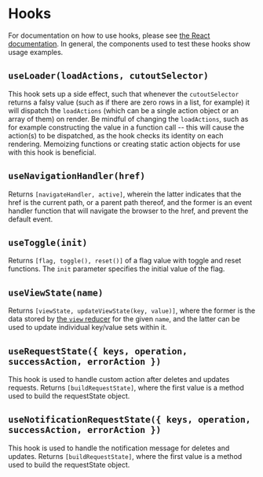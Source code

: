 # Hooks

For documentation on how to use hooks, please see [the React documentation](https://reactjs.org/docs/hooks-intro.html). In general, the components used to test these hooks show usage examples.

## `useLoader(loadActions, cutoutSelector)`

This hook sets up a side effect, such that whenever the `cutoutSelector` returns a falsy value (such as if there are zero rows in a list, for example) it will dispatch the `loadActions` (which can be a single action object or an array of them) on render. Be mindful of changing the `loadActions`, such as for example constructing the value in a function call -- this will cause the action(s) to be dispatched, as the hook checks its identity on each rendering. Memoizing functions or creating static action objects for use with this hook is beneficial.

## `useNavigationHandler(href)`

Returns `[navigateHandler, active]`, wherein the latter indicates that the href is the current path, or a parent path thereof, and the former is an event handler function that will navigate the browser to the href, and prevent the default event.

## `useToggle(init)`

Returns `[flag, toggle(), reset()]` of a flag value with toggle and reset functions. The `init` parameter specifies the initial value of the flag.

## `useViewState(name)`

Returns `[viewState, updateViewState(key, value)]`, where the former is the data stored by [the `view` reducer](actionsreducersselectors.md#view) for the given `name`, and the latter can be used to update individual key/value sets within it.

## `useRequestState({ keys, operation, successAction, errorAction })`

This hook is used to handle custom action after deletes and updates requests. Returns `[buildRequestState]`, where the first value is a method used to build the requestState object.

## `useNotificationRequestState({ keys, operation, successAction, errorAction })`

This hook is used to handle the notification message for deletes and updates. Returns `[buildRequestState]`, where the first value is a method used to build the requestState object.

